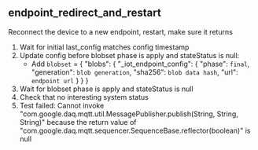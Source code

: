 
## endpoint_redirect_and_restart

Reconnect the device to a new endpoint, restart, make sure it returns

1. Wait for initial last_config matches config timestamp
1. Update config before blobset phase is apply and stateStatus is null:
    * Add `blobset` = { "blobs": { "_iot_endpoint_config": { "phase": `final`, "generation": `blob generation`, "sha256": `blob data hash`, "url": `endpoint url` } } }
1. Wait for blobset phase is apply and stateStatus is null
1. Check that no interesting system status
1. Test failed: Cannot invoke "com.google.daq.mqtt.util.MessagePublisher.publish(String, String, String)" because the return value of "com.google.daq.mqtt.sequencer.SequenceBase.reflector(boolean)" is null
